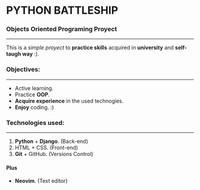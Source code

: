 # **PYTHON BATTLESHIP**
### Objects Oriented Programing Proyect
---
This is a _simple proyect_ to **practice skills** acquired in **university** and **self-taugh way** :).

### Objectives:
_ _ _
- Active learning.
- Practice **OOP**.
- **Acquire experience** in the used technogies.
- **Enjoy** coding. :)

### Technologies used:
---
1. **Python** + **Django**. (Back-end)
2. HTML + CSS. (Front-end)
3. **Git** + GitHub. (Versions Control)
#### Plus
- **Neovim**. (Text editor)
